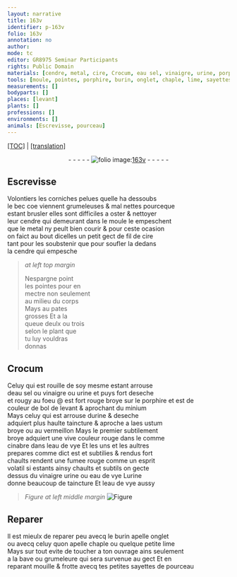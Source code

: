 ```yaml
---
layout: narrative
title: 163v
identifier: p-163v
folio: 163v
annotation: no
author:
mode: tc
editor: GR8975 Seminar Participants
rights: Public Domain
materials: [cendre, metal, cire, Crocum, eau sel, vinaigre, urine, porphire, bol de levant, minium, aes ustum broye, vermeillon, cinabre, eau de vye]
tools: [moule, pointes, porphire, burin, onglet, chaple, lime, sayettes de pourceau]
measurements: []
bodyparts: []
places: [levant]
plants: []
professions: []
environments: []
animals: [Escrevisse, pourceau]
---
```


<p><a href="{{ site.baseurl }}/diplomatic/">[TOC]</a> | <a href="{{ site.baseurl }}/texts/p-163v_tl/" target="_blank">[translation]</a></p><div class="folio" align="center">- - - - - <a href="http://gallica.bnf.fr/ark:/12148/btv1b10500001g/f332.image" target="_blank"><img src="https://cu-mkp.github.io/2017-workshop-edition/assets/photo-icon.png" alt="folio image: " style="display:inline-block; margin-bottom:-3px;"/>163v</a> - - - - - </div>  
  

## <span class="al">Escrevisse</span>

 
Volontiers les corniches pelues quelle ha dessoubs<br/> le bec <span class="del">coe</span> viennent grumeleuses & mal nettes pourceque<br/> estant brusler elles sont difficiles a oster & nettoyer<br/> leur <span class="m">cendre</span> qui demeurant dans le <span class="tl">moule</span> <span class="del">le</span> empeschent<br/> que le <span class="m">metal</span> ny peult bien courir & pour ceste ocasion<br/> on faict au bout dicelles un petit gect de fil de <span class="m">cire</span><br/> tant pour les soubstenir que pour soufler la dedans<br/> la <span class="m">cendre</span> qui empesche
 
> *at left top margin*
> 
> 
>  Nespargne point<br/> les <span class="tl">pointes</span> pour en<br/> mectre non seulem<span class="x"><span class="exp">ent</span></span><br/> au milieu du corps<br/> Mays au pates<br/> grosses Et a la<br/> queue deulx ou trois<br/> selon le plant que<br/> tu luy vouldras<br/> donnas
 
 
  

## <span class="m">Crocum</span>

 
Celuy qui est rouille de soy mesme estant arrouse<br/> d<span class="m">eau sel</span> ou <span class="m">vinaigre</span> ou <span class="m">urine</span> et puys <span class="add">fort</span> deseche<br/> <span class="add">et rougy au foeu</span> @ est fort rouge broye sur le <span class="tl"><span class="m">porphire</span></span> et est de<br/> couleur de <span class="m">bol de <span class="pl">levant</span></span> & aprochant du <span class="m">minium</span><br/> Mays celuy qui est arrouse d<span class="m">urine</span> & deseche<br/> adquiert plus haulte taincture & aproche a l<span class="m">aes ustum<br/> broye</span> ou au <span class="m">vermeillon</span> Mays le premier subtilem<span class="x"><span class="exp">ent</span></span><br/> broye adquiert une vive couleur rouge <span class="del">dans le</span> co<span class="exp">mm</span>e<br/> <span class="m">cinabre</span> dans l<span class="m">eau de vye</span> Et les uns et les aultres<br/> prepares co<span class="exp">mm</span>e dict est et subtilies & rendus fort<br/> chaults rendent une fumee rouge co<span class="exp">mm</span>e un esprit<br/> volatil si estants ainsy chaults et subtils on gecte<br/> dessus du <span class="m">vinaigre</span> <span class="m">urine</span> ou <span class="m">eau de vye</span> L<span class="m">urine</span><br/> donne beaucoup de taincture Et l<span class="m">eau de vye</span> aussy
 
> *Figure*
> *at left middle margin*
> <a href="https://drive.google.com/open?id=0B9-oNrvWdlO5anJvd0FQQ3BkRFE" target="_blank"><img src="https://cu-mkp.github.io/GR8975-edition/assets/photo-icon.png" alt="Figure" style="display:inline-block; margin-bottom:-3px;"/></a>
 
 
  

## Reparer

 
Il est mieulx de reparer peu avecq le <span class="tl">burin</span> apelle <span class="tl">onglet</span><br/> ou avecq celuy quon apelle <span class="tl">chaple</span> ou quelque petite <span class="tl">lime</span><br/> Mays sur tout evite de toucher a ton ouvrage ains seulem<span class="exp">ent</span><br/> a la bave ou grumeleure qui sera survenue au gect Et en<br/> reparant mouille & frotte avecq tes petites <span class="tl">sayettes de <span class="al">pourceau</span></span>
 
